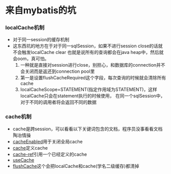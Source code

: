 # 来自mybatis的坑
### localCache机制
- 对于同一session的缓存机制
- 这东西坑的地方在于对于同一sqlSession，如果不进行session close的话就不会触发localCache clear
    也就是说所有的查询都会在java heap中，然后就会oom，真可怕。
    1. 一种就是直接对session进行close，别担心，和数据库的connection并不会关闭而是返还到connection pool里
    2. 第一是设置flushCacheRequired这个字段，每次查询的时候就会清除所有cache
    3. localCacheScope=STATEMENT(指定作用域为STATEMENT)，这样localCache只会在statement执行的时候使用，
           在同一个sqlSession中，对于不同的调用者将会返回不同的数据
### cache机制
- cache是跨session，可以看看以下关键词包含的文档，程序员没事看看文档陶冶情操
- [cacheEnabled](http://www.mybatis.org/mybatis-3/configuration.html#settings)用于关闭全局cache
- [cache](http://www.mybatis.org/mybatis-3/sqlmap-xml.html)定义cache
- [cache-ref](http://www.mybatis.org/mybatis-3/sqlmap-xml.html)引用一个已经定义的cache
- [useCache](http://www.mybatis.org/mybatis-3/sqlmap-xml.html)
- [flushCache](http://www.mybatis.org/mybatis-3/sqlmap-xml.html)这个会把localCache和cache(学名二级缓存)都清掉
